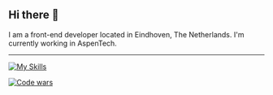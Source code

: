 ## Hi there 👋

I am a front-end developer located in Eindhoven, The Netherlands.
I'm currently working in AspenTech.
***
[![My Skills](https://skillicons.dev/icons?i=js,ts,react,html,css,styledcomponents,cypress)](https://skillicons.dev)

[![Code wars](https://www.codewars.com/users/de-euforie/badges/micro)](https://www.codewars.com/users/de-euforie)
<!--
**maria-pushkareva/maria-pushkareva** is a ✨ _special_ ✨ repository because its `README.md` (this file) appears on your GitHub profile.

Here are some ideas to get you started:

- 🔭 I’m currently working on ...
- 🌱 I’m currently learning ...
- 👯 I’m looking to collaborate on ...
- 🤔 I’m looking for help with ...
- 💬 Ask me about ...
- 📫 How to reach me: ...
- 😄 Pronouns: ...
- ⚡ Fun fact: ...

-->
